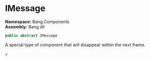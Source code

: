 # IMessage

**Namespace:** Bang.Components \
**Assembly:** Bang.dll

```csharp
public abstract IMessage
```

A special type of component that will disappear within the next frame.



⚡